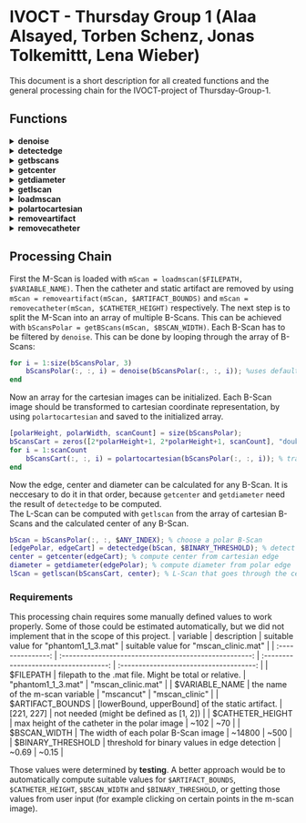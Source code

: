 # IVOCT - Thursday Group 1 (Alaa Alsayed, Torben Schenz, Jonas Tolkemittt, Lena Wieber)
This document is a short description for all created functions and the general processing chain for the IVOCT-project of Thursday-Group-1.

## Functions
<details>
<summary> <b>denoise</b> </summary>

This function applies a movmean filter to the input image (in polar coordinates).  

__Parameters:__  
| parameter | description                                                                                            |
| --------- | ------------------------------------------------------------------------------------------------------ |
| scanPolar | A polar (B-Scan) image                                                                                 |
| intensity | (optional) The width of the filter window. <br> If not specified, filter with 0.4% of the image width. |

__Output:__  
Image with less noise.

---  

</details>  


<details>
<summary><b> detectedge </b></summary>
Computes an edge (in polar AND cartesian coordinate representation).

__Parameters:__  
| parameter       | description                                                                                                                                    |
| --------------- | ---------------------------------------------------------------------------------------------------------------------------------------------- |
| scanPolar       | B-Scan in polar coordinate representation                                                                                                      |
| binaryThreshold | Threshold for conversion into binary image. <br> All values > binaryThreshold will be converted to 1, all others to 0 (for the edge detection) |

__Output:__  
[edgePolar, edgeCart]  
edgePolar and edgeCart are structures, containing an x array and an y array each (edgePolar.x, etc.). These arrays represent x-y coordinate pairs that represent the detected edge.

---  

</details>


<details>
<summary><b> getbscans </b></summary> 
Splits an M-Scan to multiple (equally-sized) B-Scans of a given width. If the M-Scan width is not divisible by the B-Scan width, the last (not full) image will be dropped.

__Parameters:__  
| parameter  | description                           |
| ---------- | ------------------------------------- |
| mScanPolar | The M-Scan image.                     |
| bScanWidth | Width of the resulting B-Scan images. |

__Output:__  
3-dimensional matrix of size $bScanHeight \times bScanWidth \times bScanCount$.  

---  

</details>


<details>
<summary><b> getcenter </b></summary>
Computes the center of the lumen.  

__Parameters:__  
| parameter | description                                                                              |
| --------- | ---------------------------------------------------------------------------------------- |
| edgeCart  | A detected edge in cartesian coordinate representation. Can be obtained by *detectedge*. |

__Output:__  
*center* structure containing the center-coordinates *center.x* and *center.y*.

---  

</details>

 
<details>
<summary><b> getdiameter </b></summary>
Computes the diameter of the lumen. Uses a mean-value approach on the detected edge in polar coordinate representation.

__Parameters:__  
| parameter | description                                                                         |
| --------- | ----------------------------------------------------------------------------------- |
| edgePolar | A detected edge in polar coordinate representation. Can be obtained by *detectedge* | . |

__Output:__  
*diameter* the diameter of the lumen.

---  

</details>


<details>
<summary><b> getlscan </b></summary>
Computes an L-Scan image.

__Parameters:__  
| parameter  | description                                                                                        |
| ---------- | -------------------------------------------------------------------------------------------------- |
| bScansCart | 3-dimensional array that represents multiple B-Scan images in cartesian coordinate representation. |
| center     | center structure representing the center coordinates of the lumen. Can be obtained by *getcenter*. |

__Output:__  
*lScan* image of size $cartHeight \times scanCount$ representing a cross-section along the blood vessel.

---  

</details>


<details>
<summary><b> loadmscan </b></summary>
Loads the M-Scan data fram a .mat file.  

__Parameters:__  
| parameter    | description                                                                                                                      |
| ------------ | -------------------------------------------------------------------------------------------------------------------------------- |
| filepath     | The name of the .mat file (with either full path or relative path).                                                              |
| variableName | (optional) The name of the variable as defined in the .mat file. Defaults to 'mscancut' (the variable name in phantom1_1_3.mat). |

__Output:__  
*mScan* 2-dimensional array of type double. Represents an M-Scan image. Intensity values are normalized in the interval [0, 1].

---  

</details>


<details>
<summary><b> polartocartesian </b></summary>
Transforms a 2-dimensional image from polar coordinate representation to cartesian coordinate representation.  

__Parameters:__
| parameters | description                                                                       |
| ---------- | --------------------------------------------------------------------------------- |
| scanPolar  | B-Scan image in polar coordinate representation ($polarHeight \times polarWidth$) |

__Output:__  
*scanCart* square B-Scan in cartesian coordinate representation ($cartHeight \times cartWidth = (2*polarHeight+1) \times (2*polarHeight+1)$).

---  

</details>


<details>
<summary><b> removeartifact</b></summary>
Removes the static artifact by interpolation.  

__Parameters:__  
| parameters     | description                                                            |
| -------------- | ---------------------------------------------------------------------- |
| scanPolar      | B-Scan (or M-Scan) in polar coordinate representation.                 |
| artifactBounds | [*lowerBound*, *upperBound*] boundary y-values of the static artifact. |

__Output:__  
B-Scan (or M-Scan) image in polar coordinate representation without the static artifact between the artifact boundary values.  

---  

</details>


<details>
<summary><b> removecatheter </b></summary>
Removes the catheter from a B-Scan (or M-Scan) image in polar coordinate representation.

__Parameters:__  
| parameters     | description                                                        |
| -------------- | ------------------------------------------------------------------ |
| scanPolar      | B-Scan (or M-Scan) in polar coordinate representation.             |
| catheterHeight | The height of the catheter visible in the input image (in pixels). |

__Output:__  
*scanPolar* Polar B-Scan (or M-Scan) image with removed catheter. All pixelvalues with $y <= catheterHeight$ are set to 0.

---  

</details> 

## Processing Chain  
First the M-Scan is loaded with `mScan = loadmscan($FILEPATH, $VARIABLE_NAME)`. Then the catheter and static artifact are removed by using `mScan = removeartifact(mScan, $ARTIFACT_BOUNDS)` and `mScan = removecatheter(mScan, $CATHETER_HEIGHT)` respectively. The next step is to split the M-Scan into an array of multiple B-Scans. This can be achieved with `bScansPolar = getBScans(mScan, $BSCAN_WIDTH)`. Each B-Scan has to be filtered by `denoise`. This can be done by looping through the array of B-Scans:
```matlab
for i = 1:size(bScansPolar, 3)
    bScansPolar(:, :, i) = denoise(bScansPolar(:, :, i)); %uses default intensity for denoise
end
``` 
Now an array for the cartesian images can be initialized. Each B-Scan image should be transformed to cartesian coordinate representation, by using `polartocartesian` and saved to the initialized array.
```matlab
[polarHeight, polarWidth, scanCount] = size(bScansPolar);
bScansCart = zeros([2*polarHeight+1, 2*polarHeight+1, scanCount], "double"); %init
for i = 1:scanCount
    bScansCart(:, :, i) = polartocartesian(bScansPolar(:, :, i)); % transform to cartesian image
end
```
Now the edge, center and diameter can be calculated for any B-Scan. It is neccesary to do it in that order, because `getcenter` and `getdiameter` need the result of `detectedge` to be computed.  
The L-Scan can be computed with `getlscan` from the array of cartesian B-Scans and the calculated center of any B-Scan.
```matlab
bScan = bScansPolar(:, :, $ANY_INDEX); % choose a polar B-Scan
[edgePolar, edgeCart] = detectedge(bScan, $BINARY_THRESHOLD); % detect edge with certain threshold
center = getcenter(edgeCart); % compute center from cartesian edge
diameter = getdiameter(edgePolar); % compute diameter from polar edge
lScan = getlscan(bScansCart, center); % L-Scan that goes through the center of the chosen B-Scan.
```

### Requirements
This processing chain requires some manually defined values to work properly. Some of those could be estimated automatically, but we did not implement that in the scope of this project.
|     variable      |                      description                       | suitable value for "phantom1_1_3.mat" |  suitable value for "mscan_clinic.mat"  |
| :---------------: | :----------------------------------------------------: | :-----------------------------------: | :-------------------------------------: |
|     $FILEPATH     | filepath to the .mat file. Might be total or relative. |          "phantom1_1_3.mat"           |           "mscan_clinic.mat"            |
|  $VARIABLE_NAME   |            the name of the m-scan variable             |              "mscancut"               |             "mscan_clinic"              |
| $ARTIFACT_BOUNDS  |    [lowerBound, upperBound] of the static artifact.    |              [221, 227]               | not needed (might be defined as [1, 2]) |
| $CATHETER_HEIGHT  |     max height of the catheter in the polar image      |                 ~102                  |                   ~70                   |
|   $BSCAN_WIDTH    |          The width of each polar B-Scan image          |                ~14800                 |                  ~500                   |
| $BINARY_THRESHOLD |     threshold for binary values in edge detection      |                 ~0.69                 |                  ~0.15                  |


Those values were determined by __testing__. A better approach would be to automatically compute suitable values for `$ARTIFACT_BOUNDS`, `$CATHETER_HEIGHT`, `$BSCAN_WIDTH` and `$BINARY_THRESHOLD`, or getting those values from user input (for example clicking on certain points in the m-scan image).



